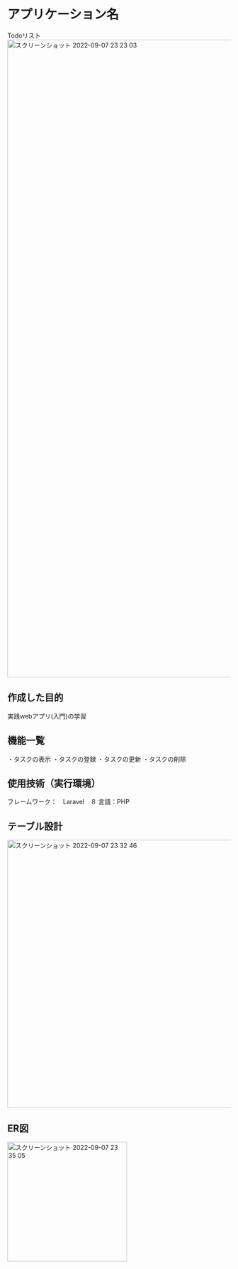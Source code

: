 # アプリケーション名
Todoリスト
<img width="1440" alt="スクリーンショット 2022-09-07 23 23 03" src="https://user-images.githubusercontent.com/107283362/188902842-211dcb07-d951-4c55-a047-f5479ec8b4ea.png">


## 作成した目的
実践webアプリ(入門)の学習

## 機能一覧
・タスクの表示
・タスクの登録
・タスクの更新
・タスクの削除

## 使用技術（実行環境）
フレームワーク：　Laravel　８
言語：PHP

## テーブル設計
<img width="605" alt="スクリーンショット 2022-09-07 23 32 46" src="https://user-images.githubusercontent.com/107283362/188905212-abaa9c70-3ccf-4c5f-a781-2cdd6dd659d2.png">


## ER図
<img width="270" alt="スクリーンショット 2022-09-07 23 35 05" src="https://user-images.githubusercontent.com/107283362/188905561-ae78054b-5014-4ec8-881e-d799c83952e2.png">
